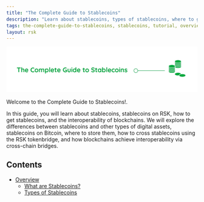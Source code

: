 ```yaml
---
title: "The Complete Guide to Stablecoins"
description: "Learn about stablecoins, types of stablecoins, where to get them, and how to use the RSK Tokenbridge to cross tokens"
tags: the-complete-guide-to-stablecoins, stablecoins, tutorial, overview, guides, tokens, defiant, tokenbridge, cross-chain, bridge, web3, bitcoin, rsk, peer-to-peer, blockchain
layout: rsk
---
```


![Stablecoin Banner](/assets/img/guides/stablecoin/stablecoin-banner.jpg)

Welcome to the Complete Guide to Stablecoins!.

In this guide, you will learn about stablecoins, stablecoins on RSK, how to get stablecoins, and the interoperability of blockchains. We will explore the differences between stablecoins and other types of digital assets, stablecoins on Bitcoin, where to store them, how to cross stablecoins using the RSK tokenbridge, and how blockchains achieve interoperability via cross-chain bridges.

## Contents

- [Overview](/guides/stablecoin/overview/)
    - [What are Stablecoins?](/guides/stablecoin/overview/#what-are-stablecoins)
    - [Types of Stablecoins](/guides/stablecoin/overview/#types-of-stablecoins)